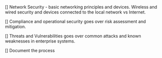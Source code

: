 [] Network Security - basic networking principles and devices. 
      Wireless and wired security and devices connected to the local network vs Internet.

[] Compliance and operational security goes over risk assessment and mitigation.

[] Threats and Vulnerabilities goes over common attacks and known weaknesses in enterprise systems.

[]
Document the process
